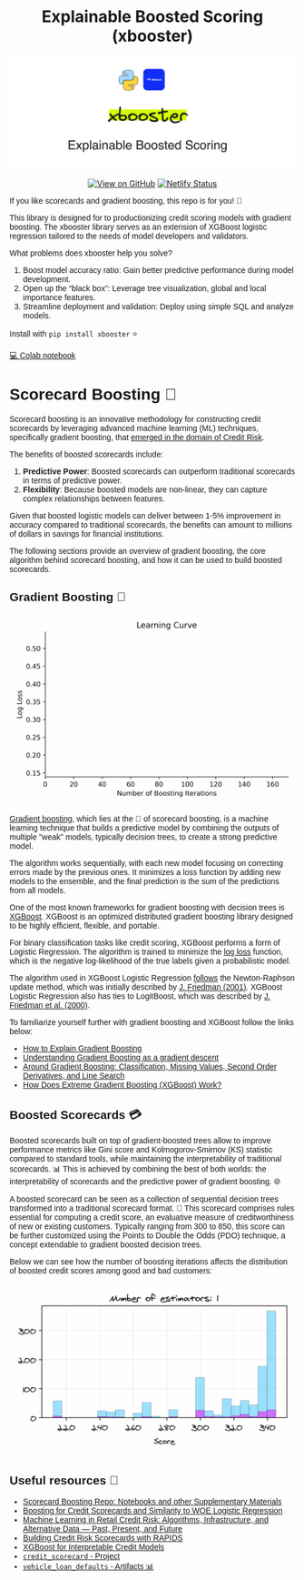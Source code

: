 <div align="center">
<h1 align="center">
Explainable Boosted Scoring (xbooster)
</h1>

![Image](./header.png)

[![View on GitHub](https://img.shields.io/badge/GitHub-View_on_GitHub-fuchsia?logo=GitHub)](https://github.com/xRiskLab/xbooster-docs) 
[![Netlify Status](https://api.netlify.com/api/v1/badges/47ff9d30-1958-413a-b7fe-ce64b25b3163/deploy-status)](https://app.netlify.com/sites/xrisklab/deploys)

</div>

<span style="font-family: Karma, sans-serif;">

If you like scorecards and gradient boosting, this repo is for you! 🚀

This library is designed for to productionizing credit scoring models with gradient boosting. The xbooster library serves as an extension of XGBoost logistic regression tailored to the needs of model developers and validators.

What problems does xbooster help you solve?

1. Boost model accuracy ratio: Gain better predictive performance during model development.
2. Open up the “black box”: Leverage tree visualization, global and local importance features.
3. Streamline deployment and validation: Deploy using simple SQL and analyze models.

Install with `pip install xbooster` ⭐

[💻 Colab notebook](https://colab.research.google.com/github/deburky/boosting-scorecards/blob/main/other_notebooks/xbooster-getting-started.ipynb)

# Scorecard Boosting 🚀

Scorecard boosting is an innovative methodology for constructing credit scorecards by leveraging advanced machine learning (ML) techniques, specifically gradient boosting, that [emerged in the domain of Credit Risk](https://blogs.nvidia.com/blog/ai-credit-risk-scotiabank/).

The benefits of boosted scorecards include:

1. **Predictive Power**: Boosted scorecards can outperform traditional scorecards in terms of predictive power.
2. **Flexibility**: Because boosted models are non-linear, they can capture complex relationships between features.

Given that boosted logistic models can deliver between 1-5% improvement in accuracy compared to traditional scorecards, the benefits can amount to millions of dollars in savings for financial institutions.

The following sections provide an overview of gradient boosting, the core algorithm behind scorecard boosting, and how it can be used to build boosted scorecards.

## Gradient Boosting 🌳

![Image](./learning_curve.gif)

[Gradient boosting](https://en.wikipedia.org/wiki/Gradient_boosting), which lies at the 💚 of scorecard boosting, is a machine learning technique that builds a predictive model by combining the outputs of multiple "weak" models, typically decision trees, to create a strong predictive model. 

The algorithm works sequentially, with each new model focusing on correcting errors made by the previous ones. It minimizes a loss function by adding new models to the ensemble, and the final prediction is the sum of the predictions from all models.

One of the most known frameworks for gradient boosting with decision trees is [XGBoost](https://web.njit.edu/~usman/courses/cs675_fall16/BoostedTree.pdf). XGBoost is an optimized distributed gradient boosting library designed to be highly efficient, flexible, and portable.

For binary classification tasks like credit scoring, XGBoost performs a form of Logistic Regression. The algorithm is trained to minimize the [log loss](https://en.wikipedia.org/wiki/Cross_entropy#Cross-entropy_loss_function_and_logistic_regression) function, which is the negative log-likelihood of the true labels given a probabilistic model.

The algorithm used in XGBoost Logistic Regression [follows](https://en.wikipedia.org/wiki/XGBoost) the Newton-Raphson update method, which was initially described by [J. Friedman (2001)](https://projecteuclid.org/journals/annals-of-statistics/volume-29/issue-5/Greedy-function-approximation-A-gradient-boosting-machine/10.1214/aos/1013203451.full). XGBoost Logistic Regression also has ties to LogitBoost, which was described by [J. Friedman et al. (2000)](https://projecteuclid.org/journals/annals-of-statistics/volume-28/issue-2/Additive-logistic-regression--a-statistical-view-of-boosting-With/10.1214/aos/1016218223.full#:~:text=Boosting%20works%20by%20sequentially%20applying,in%20dramatic%20improvements%20in%20performance).

To familiarize yourself further with gradient boosting and XGBoost follow the links below:

* [How to Explain Gradient Boosting](https://explained.ai/gradient-boosting/)
* [Understanding Gradient Boosting as a gradient descent](https://nicolas-hug.com/blog/gradient_boosting_descent)
* [Around Gradient Boosting: Classification, Missing Values, Second Order Derivatives, and Line Search](https://nicolas-hug.com/blog/around_gradient_boosting)
* [How Does Extreme Gradient Boosting (XGBoost) Work?](https://cengiz.me/posts/extreme-gradient-boosting/)

## Boosted Scorecards 💳

Boosted scorecards built on top of gradient-boosted trees allow to improve performance metrics like Gini score and Kolmogorov-Smirnov (KS) statistic compared to standard tools, while maintaining the interpretability of traditional scorecards. 📊 This is achieved by combining the best of both worlds: the interpretability of scorecards and the predictive power of gradient boosting. 🌐

A boosted scorecard can be seen as a collection of sequential decision trees transformed into a traditional scorecard format. 🌳 This scorecard comprises rules essential for computing a credit score, an evaluative measure of creditworthiness of new or existing customers. Typically ranging from 300 to 850, this score can be further customized using the Points to Double the Odds (PDO) technique, a concept extendable to gradient boosted decision trees.

Below we can see how the number of boosting iterations affects the distribution of boosted credit scores among good and bad customers:

![Image](./score_distribution_animation_estimators.gif)

## Useful resources 📖

- [Scorecard Boosting Repo: Notebooks and other Supplementary Materials](https://github.com/deburky/boosting-scorecards)
- [Boosting for Credit Scorecards and Similarity to WOE Logistic Regression](https://github.com/pedwardsada/real_adaboost/blob/master/real_adaboost.pptx.pdf)
- [Machine Learning in Retail Credit Risk: Algorithms, Infrastructure, and Alternative Data — Past, Present, and Future](https://www.nvidia.com/ko-kr/on-demand/session/gtcspring21-s31327/)
- [Building Credit Risk Scorecards with RAPIDS](https://github.com/rapidsai-community/showcase/tree/main/event_notebooks/GTC_2021/credit_scorecard)
- [XGBoost for Interpretable Credit Models](https://wandb.ai/tim-w/credit_scorecard/reports/XGBoost-for-Interpretable-Credit-Models--VmlldzoxODI0NDgx)
- [`credit_scorecard` - Project](https://wandb.ai/morgan/credit_scorecard/overview)
- [`vehicle_loan_defaults` - Artifacts 📊](https://wandb.ai/morgan/credit_scorecard/artifacts/dataset/vehicle_loan_defaults/v1)